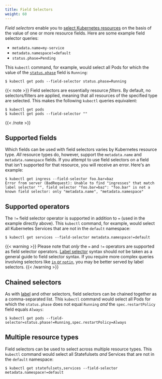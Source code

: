 ```yaml
---
title: Field Selectors
weight: 60
---
```


_Field selectors_ enable you to [select Kubernetes resources](/docs/concepts/overview/working-with-objects/kubernetes-objects) on the basis of the value of one or more resource fields. Here are some example field selector queries:

* `metadata.name=my-service`
* `metadata.namespace!=default`
* `status.phase=Pending`

This `kubectl` command, for example, would select all Pods for which the value of the [`status.phase`](/docs/concepts/workloads/pods/pod-lifecycle/#pod-phase) field is `Running`:

```shell
$ kubectl get pods --field-selector status.phase=Running
```

{{< note >}}
Field selectors are essentially resource *filters*. By default, no selectors/filters are applied, meaning that all resources of the specified type are selected. This makes the following `kubectl` queries equivalent:

```shell
$ kubectl get pods
$ kubectl get pods --field-selector ""
```
{{< /note >}}

## Supported fields

Which fields can be used with field selectors varies by Kubernetes resource type. *All* resource types do, however, support the `metadata.name` and `metadata.namespace` fields. If you attempt to use field selectors on a field that isn't supported for that resource, you will receive an error. Here's an example:

```shell
$ kubectl get ingress --field-selector foo.bar=baz
Error from server (BadRequest): Unable to find "ingresses" that match label selector "", field selector "foo.bar=baz": "foo.bar" is not a known field selector: only "metadata.name", "metadata.namespace"
```

## Supported operators

The `!=` field selector operator is supported in addition to `=` (used in the example directly above). This `kubectl` command, for example, would select all Kubernetes Services that are not in the `default` namespace:

```shell
$ kubectl get services --field-selector metadata.namespace!=default
```

{{< warning >}}
Please note that *only* the `=` and `!=` operators are supported as field selector operators. [Label selector](/docs/concepts/overview/working-with-objects/labels) syntax should *not* be taken as a general guide to field selector syntax. If you require more complex queries involving selectors like [`in` or `notin`](/docs/concepts/overview/working-with-objects/labels#set-based-requirement), you may be better served by label selectors.
{{< /warning >}}

## Chained selectors

As with [label](/docs/concepts/overview/working-with-objects/labels) and other selectors, field selectors can be chained together as a comma-separated list. This `kubectl` command would select all Pods for which the `status.phase` does not equal `Running` *and* the `spec.restartPolicy` field equals `Always`:

```shell
$ kubectl get pods --field-selector=status.phase!=Running,spec.restartPolicy=Always
```

## Multiple resource types

Field selectors can be used to select across multiple resource types. This `kubectl` command would select all Statefulsets *and* Services that are not in the `default` namespace:

```shell
$ kubectl get statefulsets,services --field-selector metadata.namespace!=default
```